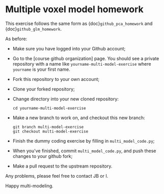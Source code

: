 # Multiple voxel model homework

This exercise follows the same form as {doc}`github_pca_homework` and
{doc}`github_glm_homework`.

As before:

- Make sure you have logged into your Github account;

- Go to the [course github organization] page.  You should see a private
  repository with a name like `yourname-multi-model-exercise` where
  `yourname` is your first name.

- Fork this repository to your own account;

- Clone your forked repository;

- Change directory into your new cloned repository:

  ```
  cd yourname-multi-model-exercise
  ```

- Make a new branch to work on, and checkout this new branch:

  ```
  git branch multi-model-exercise
  git checkout multi-model-exercise
  ```

- Finish the dummy coding exercise by filling in `multi_model_code.py`;

- When you've finished, commit `multi_model_code.py`, and push these changes
  to your github fork;

- Make a pull request to the upstream repository.

Any problems, please feel free to contact JB or I.

Happy multi-modeling.
